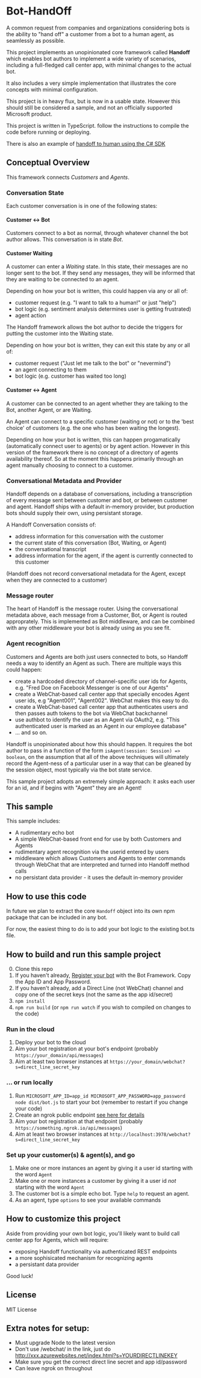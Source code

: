 # Bot-HandOff

A common request from companies and organizations considering bots is the ability to "hand off" a customer from a bot to a human agent, as seamlessly as possible.

This project implements an unopinionated core framework called **Handoff** which enables bot authors to implement a wide variety of scenarios, including a full-fledged call center app, with minimal changes to the actual bot.

It also includes a very simple implementation that illustrates the core concepts with minimal configuration.

This project is in heavy flux, but is now in a usable state. However this should still be considered a sample, and not an officially supported Microsoft product.

This project is written in TypeScript. follow the instructions to compile the code before running or deploying.

There is also an example of [handoff to human using the C# SDK](https://github.com/tompaana/intermediator-bot-sample)

## Conceptual Overview

This framework connects *Customers* and *Agents*.

### Conversation State

Each customer conversation is in one of the following states:

#### Customer <-> Bot

Customers connect to a bot as normal, through whatever channel the bot author allows. This conversation is in state *Bot*.

#### Customer Waiting

A customer can enter a *Waiting* state. In this state, their messages are no longer sent to the bot. 
If they send any messages, they will be informed that they are waiting to be connected to an agent.

Depending on how your bot is written, this could happen via any or all of:

* customer request (e.g. "I want to talk to a human!" or just "help")
* bot logic (e.g. sentiment analysis determines user is getting frustrated)
* agent action

The Handoff framework allows the bot author to decide the triggers for putting the customer into the Waiting state.

Depending on how your bot is written, they can exit this state by any or all of:

* customer request ("Just let me talk to the bot" or "nevermind")
* an agent connecting to them
* bot logic (e.g. customer has waited too long)

#### Customer <-> Agent

A customer can be connected to an agent whether they are talking to the Bot, another Agent, or are Waiting.

An Agent can connect to a specific customer (waiting or not) or to the 'best choice' of customers (e.g. the one who has been waiting the longest).

Depending on how your bot is written, this can happen progamatically (automatically connect user to agents) or by agent action.
However in this version of the framework there is no concept of a directory of agents availability thereof.
So at the moment this happens primarily through an agent manually choosing to connect to a customer.

### Conversational Metadata and Provider

Handoff depends on a database of conversations, including a transcription of every message sent between customer and bot, or between customer and agent.
Handoff ships with a default in-memory provider, but production bots should supply their own, using persistant storage.

A Handoff Conversation consists of:

* address information for this conversation with the customer
* the current state of this conversation (Bot, Waiting, or Agent)
* the conversational transcript
* address information for the agent, if the agent is currently connected to this customer

(Handoff does not record conversational metadata for the Agent, except when they are connected to a customer)

### Message router

The heart of Handoff is the message router. Using the conversational metadata above, each message from a Customer, Bot, or Agent is routed approprately.
This is implemented as Bot middleware, and can be combined with any other middleware your bot is already using as you see fit.

### Agent recognition

Customers and Agents are both just users connected to bots, so Handoff needs a way to identify an Agent as such. There are multiple ways this could happen:

* create a hardcoded directory of channel-specific user ids for Agents, e.g. "Fred Doe on Facebook Messenger is one of our Agents"
* create a WebChat-based call center app that specially encodes Agent user ids, e.g "Agent001", "Agent002". WebChat makes this easy to do.
* create a WebChat-based call center app that authenticates users and then passes auth tokens to the bot via WebChat backchannel
* use authbot to identify the user as an Agent via OAuth2, e.g. "This authenticated user is marked as an Agent in our employee database"
* ... and so on.

Handoff is unopinionated about how this should happen. It requires the bot author to pass in a function of the form `isAgent(session: Session) => boolean`, on the
assumption that all of the above techniques will ultimately record the Agent-ness of a particular user in a way that can be gleaned by the session object,
most typically via the bot state service.

This sample project adopts an extremely simple approach: it asks each user for an id, and if begins with "Agent" they are an Agent!

## This sample

This sample includes:

* A rudimentary echo bot
* A simple WebChat-based front end for use by both Customers and Agents
* rudimentary agent recognition via the userid entered by users
* middleware which allows Customers and Agents to enter commands through WebChat that are interpreted and turned into Handoff method calls
* no persistant data provider - it uses the default in-memory provider


## How to use this code

In future we plan to extract the core `Handoff` object into its own npm package that can be included in any bot.

For now, the easiest thing to do is to add your bot logic to the existing bot.ts file.

## How to build and run this sample project

0. Clone this repo
1. If you haven't already, [Register your bot](https://dev.botframework.com/bots/new) with the Bot Framework. Copy the App ID and App Password.
2. If you haven't already, add a Direct Line (not WebChat) channel and copy one of the secret keys (not the same as the app id/secret)
3. `npm install`
4. `npm run build` (or `npm run watch` if you wish to compiled on changes to the code)

### Run in the cloud

1. Deploy your bot to the cloud
2. Aim your bot registration at your bot's endpoint (probably `https://your_domain/api/messages`)
3. Aim at least two browser instances at `https://your_domain/webchat?s=direct_line_secret_key`

### ... or run locally

1. Run `MICROSOFT_APP_ID=app_id MICROSOFT_APP_PASSWORD=app_password node dist/bot.js` to start your bot (remember to restart if you change your code)
2. Create an ngrok public endpoint [see here for details](https://github.com/Microsoft-DXEIP/Tokyo-Hack-Docs#1-with-your-app-still-running-on-localhost-bind-the-localhost-deployment-with-ngrok-we-will-need-this-url-for-registering-our-bot)
3. Aim your bot registration at that endpoint (probably `https://something.ngrok.io/api/messages`)
3. Aim at least two browser instances at `http://localhost:3978/webchat?s=direct_line_secret_key`

### Set up your customer(s) & agent(s), and go

1. Make one or more instances an agent by giving it a user id starting with the word `Agent`
2. Make one or more instances a customer by giving it a user id *not* starting with the word `Agent`
3. The customer bot is a simple echo bot. Type `help` to request an agent.
4. As an agent, type `options` to see your available commands

## How to customize this project

Aside from providing your own bot logic, you'll likely want to build call center app for Agents, which will require:

* exposing Handoff functionality via authenticated REST endpoints
* a more sophisicated mechanism for recognizing agents
* a persistant data provider

Good luck!

## License

MIT License

## Extra notes for setup:

* Must upgrade Node to the latest version
* Don't use /webchat/ in the link, just do http://xxx.azurewebsites.net/index.html?s=YOURDIRECTLINEKEY
* Make sure you get the correct direct line secret and app id/password
* Can leave ngrok on throughout
